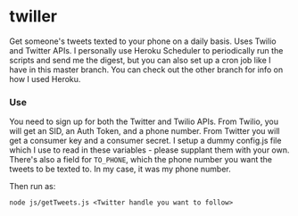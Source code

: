 # twiller

Get someone's tweets texted to your phone on a daily basis. Uses Twilio and Twitter APIs. I personally use Heroku Scheduler to periodically run the scripts and send me the digest, but you can also set up a cron job like I have in this master branch. You can check out the other branch for info on how I used Heroku. 

### Use

You need to sign up for both the Twitter and Twilio APIs. From Twilio, you will get an SID, an Auth Token, and a phone number. From Twitter you will get a consumer key and a consumer secret. I setup a dummy config.js file which I use to read in these variables - please supplant them with your own. There's also a field for `TO_PHONE`, which the phone number you want the tweets to be texted to. In my case, it was my phone number.


Then run as:

```
node js/getTweets.js <Twitter handle you want to follow>
```
